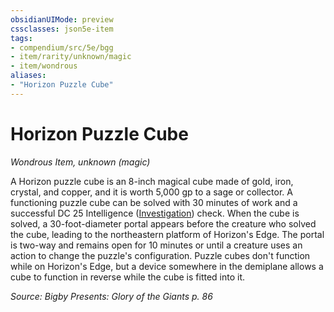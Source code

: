 ```yaml
---
obsidianUIMode: preview
cssclasses: json5e-item
tags:
- compendium/src/5e/bgg
- item/rarity/unknown/magic
- item/wondrous
aliases: 
- "Horizon Puzzle Cube"
---
```

# Horizon Puzzle Cube
*Wondrous Item, unknown (magic)*  


A Horizon puzzle cube is an 8-inch magical cube made of gold, iron, crystal, and copper, and it is worth 5,000 gp to a sage or collector. A functioning puzzle cube can be solved with 30 minutes of work and a successful DC 25 Intelligence ([Investigation](5E2014官方资源/规则/skills.md#Investigation)) check. When the cube is solved, a 30-foot-diameter portal appears before the creature who solved the cube, leading to the northeastern platform of Horizon's Edge. The portal is two-way and remains open for 10 minutes or until a creature uses an action to change the puzzle's configuration. Puzzle cubes don't function while on Horizon's Edge, but a device somewhere in the demiplane allows a cube to function in reverse while the cube is fitted into it.

*Source: Bigby Presents: Glory of the Giants p. 86*